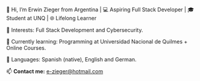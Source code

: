 👋 Hi, I’m Erwin Zieger from Argentina |
💻 Aspiring Full Stack Developer | 🎓 Student at UNQ | 🌐 Lifelong Learner

👀 Interests: Full Stack Development and Cybersecurity.

🌱 Currently learning: Programming at Universidad Nacional de Quilmes + Online Courses.

💬 Languages: Spanish (native), English and German.

📫 **Contact me:**
e-zieger@hotmail.com
